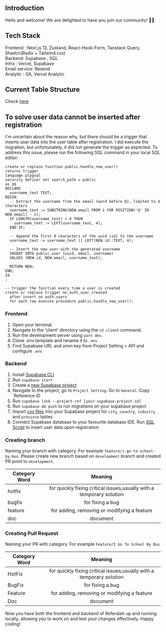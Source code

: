 ## Introduction

Hello and welcome! We are delighted to have you join our community! 🎉🌟

## Tech Stack

Frontend : Next.js 13, Zustand, React-Hook-Form, Tanstack Query, Shadcn(Radix + Tailwind.css)  
Backend: Supabase , SQL  
Infra : Vercel, Supabase  
Email service: Resend  
Analytic : GA, Vercel Analytic  

## Current Table Structure

Check [here](https://dbdiagram.io/d/Referalah-651b7b71ffbf5169f0e71a7a)

## To solve user data cannot be inserted after registration

I'm uncertain about the reason why, but there should be a trigger that inserts user data into the user table after registration. I did execute the migration, but unfortunately, it did not generate the trigger as expected. To address this issue, please run the following SQL command in your local SQL editor:

```line_numbers,js
create or replace function public.handle_new_user()
returns trigger
language plpgsql
security definer set search_path = public
as $$
DECLARE
  username_text TEXT;
BEGIN
  -- Extract the username from the email (word before @), limited to 4 characters
  username_text := SUBSTRING(NEW.email FROM 1 FOR POSITION('@' IN NEW.email) - 1);
  IF LENGTH(username_text) > 4 THEN
    username_text := LEFT(username_text, 4);
  END IF;

  -- Append the first 4 characters of the uuid (id) to the username
  username_text := username_text || LEFT(NEW.id::TEXT, 4);

  -- Insert the new user with the generated username
  INSERT INTO public.user (uuid, email, username)
  VALUES (NEW.id, NEW.email, username_text);

  RETURN NEW;
END;
$$
;

-- trigger the function every time a user is created
create or replace trigger on_auth_user_created
  after insert on auth.users
  for each row execute procedure public.handle_new_user();
```

### Frontend

1.  Open your terminal.
2.  Navigate to the 'client' directory using the `cd client` command.
3.  Run the development server using `yarn dev`.
4.  Clone .env.template and rename it to `.env`
5.  Find Supabase URL and anon key from Project Setting > API and configure `.env`

### Backend

1. Install [Supabase CLI](https://supabase.com/docs/guides/cli/getting-started#updating-the-supabase-cli)
2. Run `supabase start`
3. Create a [new Supabase project](https://supabase.com/dashboard/projects)
4. Navigate to the project, go to `Project Setting`. Go to `General`. Copy `Reference ID
5. Run `supabase link --project-ref [your-supabase-project-id]`
6. Run `supabase db push` to run migrations on your supabase project
7. Import [csv files](https://drive.google.com/drive/folders/14Q5xqmHU9w1v7Zv9HlxL3qr--Cw_4z7b?usp=drive_link) into your Supabase project for `city`, `country`, `industry` and `province` tables
8. Connect Supabase database to your favourite database IDE. Run [SQL Script](#to-solve-user-data-cannot-be-inserted-after-registration) to insert user data upon registration

### Creating branch

Naming your branch with category. For example `feature/i-go-to-school-by-bus`. Please create new branch based on `development` branch and created PR point to `development`.

| Category Word |                               Meaning                                |
| ------------- | :------------------------------------------------------------------: |
| hotfix        | for quickly fixing critical issues,usually with a temporary solution |
| bugfix        |                           for fixing a bug                           |
| feature       |             for adding, removing or modifying a feature              |
| doc           |                               document                               |

### Creating Pull Request

Naming your PR with category. For example `Feature/I Go To School By Bus`

| Category Word |                               Meaning                                |
| ------------- | :------------------------------------------------------------------: |
| HotFix        | for quickly fixing critical issues,usually with a temporary solution |
| BugFix        |                           for fixing a bug                           |
| Feature       |             for adding, removing or modifying a feature              |
| Doc           |                               document                               |

Now you have both the frontend and backend of Referalah up and running locally, allowing you to work on and test your changes effectively. Happy coding!
